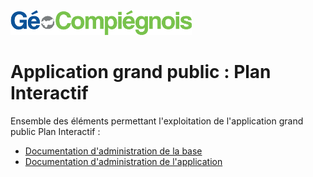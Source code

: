 ![picto](/doc/img/Logo_web-GeoCompiegnois.png)

# Application grand public : Plan Interactif

Ensemble des éléments permettant l'exploitation de l'application grand public Plan Interactif  :

- [Documentation d'administration de la base](doc/doc_admin_bd_planinteractif.md)
- [Documentation d'administration de l'application](doc/doc_admin_app_planinteractif.md)
